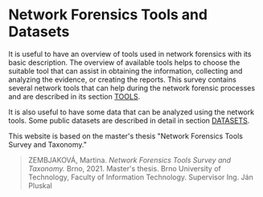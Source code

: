 # Network Forensics Tools and Datasets

It is useful to have an overview of tools used in network forensics with its basic description. The overview of available tools helps to choose the suitable tool that can assist in obtaining the information, collecting and analyzing the evidence, or creating the reports. This survey contains several network tools that can help during the network forensic processes and are described in its section [TOOLS](network-forensic-tools).

It is also useful to have some data that can be analyzed using the network tools. Some public datasets are described in detail in section [DATASETS](network-datasets).

This website is based on the master's thesis "Network Forensics Tools Survey and Taxonomy."

> ZEMBJAKOVÁ, Martina. *Network Forensics Tools Survey and Taxonomy.* Brno, 2021. Master's thesis. Brno University of Technology, Faculty of Information Technology. Supervisor Ing. Ján Pluskal
